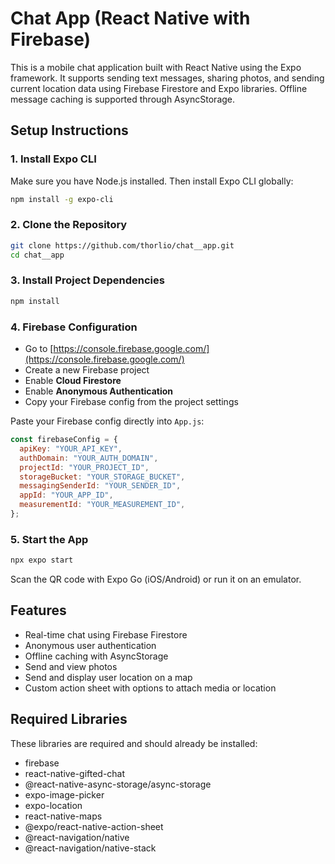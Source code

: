 # Chat App (React Native with Firebase)

This is a mobile chat application built with React Native using the Expo framework. It supports sending text messages, sharing photos, and sending current location data using Firebase Firestore and Expo libraries. Offline message caching is supported through AsyncStorage.

## Setup Instructions

### 1. Install Expo CLI

Make sure you have Node.js installed. Then install Expo CLI globally:

```bash
npm install -g expo-cli
```

### 2. Clone the Repository

```bash
git clone https://github.com/thorlio/chat__app.git
cd chat__app
```

### 3. Install Project Dependencies

```bash
npm install
```

### 4. Firebase Configuration

- Go to [https://console.firebase.google.com/](https://console.firebase.google.com/)
- Create a new Firebase project
- Enable **Cloud Firestore**
- Enable **Anonymous Authentication**
- Copy your Firebase config from the project settings

Paste your Firebase config directly into `App.js`:

```js
const firebaseConfig = {
  apiKey: "YOUR_API_KEY",
  authDomain: "YOUR_AUTH_DOMAIN",
  projectId: "YOUR_PROJECT_ID",
  storageBucket: "YOUR_STORAGE_BUCKET",
  messagingSenderId: "YOUR_SENDER_ID",
  appId: "YOUR_APP_ID",
  measurementId: "YOUR_MEASUREMENT_ID",
};
```

### 5. Start the App

```bash
npx expo start
```

Scan the QR code with Expo Go (iOS/Android) or run it on an emulator.

## Features

- Real-time chat using Firebase Firestore
- Anonymous user authentication
- Offline caching with AsyncStorage
- Send and view photos
- Send and display user location on a map
- Custom action sheet with options to attach media or location

## Required Libraries

These libraries are required and should already be installed:

- firebase
- react-native-gifted-chat
- @react-native-async-storage/async-storage
- expo-image-picker
- expo-location
- react-native-maps
- @expo/react-native-action-sheet
- @react-navigation/native
- @react-navigation/native-stack

